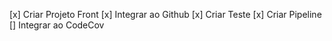 [x] Criar Projeto Front
[x] Integrar ao Github
[x] Criar Teste
[x] Criar Pipeline
[] Integrar ao CodeCov
